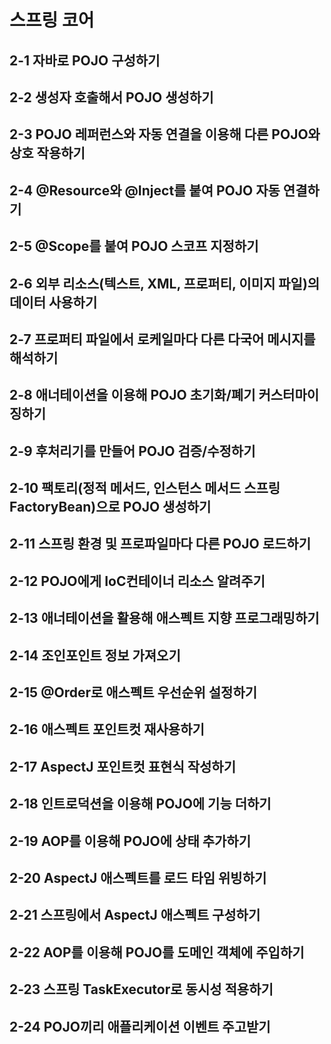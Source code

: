 # 스프링 코어

## 2-1 자바로 POJO 구성하기

## 2-2 생성자 호출해서 POJO 생성하기

## 2-3 POJO 레퍼런스와 자동 연결을 이용해 다른 POJO와 상호 작용하기

## 2-4 @Resource와 @Inject를 붙여 POJO 자동 연결하기

## 2-5 @Scope를 붙여 POJO 스코프 지정하기

## 2-6 외부 리소스(텍스트, XML, 프로퍼티, 이미지 파일)의 데이터 사용하기

## 2-7 프로퍼티 파일에서 로케일마다 다른 다국어 메시지를 해석하기

## 2-8 애너테이션을 이용해 POJO 초기화/폐기 커스터마이징하기

## 2-9 후처리기를 만들어 POJO 검증/수정하기

## 2-10 팩토리(정적 메서드, 인스턴스 메서드 스프링 FactoryBean)으로 POJO 생성하기

## 2-11 스프링 환경 및 프로파일마다 다른 POJO 로드하기

## 2-12 POJO에게 IoC컨테이너 리소스 알려주기

## 2-13 애너테이션을 활용해 애스펙트 지향 프로그래밍하기

## 2-14 조인포인트 정보 가져오기

## 2-15 @Order로 애스펙트 우선순위 설정하기

## 2-16 애스펙트 포인트컷 재사용하기

## 2-17 AspectJ 포인트컷 표현식 작성하기

## 2-18 인트로덕션을 이용해 POJO에 기능 더하기

## 2-19 AOP를 이용해 POJO에 상태 추가하기

## 2-20 AspectJ 애스펙트를 로드 타임 위빙하기

## 2-21 스프링에서 AspectJ 애스펙트 구성하기

## 2-22 AOP를 이용해 POJO를 도메인 객체에 주입하기

## 2-23 스프링 TaskExecutor로 동시성 적용하기

## 2-24 POJO끼리 애플리케이션 이벤트 주고받기
